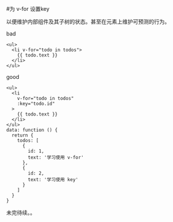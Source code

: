 #为 v-for 设置key

以便维护内部组件及其子树的状态。甚至在元素上维护可预测的行为。


bad
```
<ul>
  <li v-for="todo in todos">
    {{ todo.text }}
  </li>
</ul>
```


good
```
<ul>
  <li
    v-for="todo in todos"
    :key="todo.id"
  >
    {{ todo.text }}
  </li>
</ul>
data: function () {
  return {
    todos: [
      {
        id: 1,
        text: '学习使用 v-for'
      },
      {
        id: 2,
        text: '学习使用 key'
      }
    ]
  }
}
```


未完待续。。